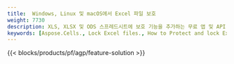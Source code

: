 ```yaml
---
title:  Windows, Linux 및 macOS에서 Excel 파일 보호
weight: 7730
description: XLS, XLSX 및 ODS 스프레드시트에 보호 기능을 추가하는 무료 앱 및 API
keywords: [Aspose.Cells., Lock Excel files., How to Protect and lock Excel document., Protect Excel files., Encrypt Excel Files]
---
```

{{< blocks/products/pf/agp/feature-solution >}} 

